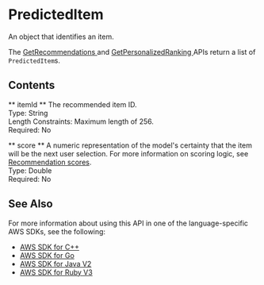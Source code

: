 # PredictedItem<a name="API_RS_PredictedItem"></a>

An object that identifies an item\.

The [ GetRecommendations ](API_RS_GetRecommendations.md) and [ GetPersonalizedRanking ](API_RS_GetPersonalizedRanking.md) APIs return a list of `PredictedItem`s\.

## Contents<a name="API_RS_PredictedItem_Contents"></a>

 ** itemId **   <a name="personalize-Type-RS_PredictedItem-itemId"></a>
The recommended item ID\.  
Type: String  
Length Constraints: Maximum length of 256\.  
Required: No

 ** score **   <a name="personalize-Type-RS_PredictedItem-score"></a>
A numeric representation of the model's certainty that the item will be the next user selection\. For more information on scoring logic, see [Recommendation scores](getting-recommendations.md#how-scores-work)\.  
Type: Double  
Required: No

## See Also<a name="API_RS_PredictedItem_SeeAlso"></a>

For more information about using this API in one of the language\-specific AWS SDKs, see the following:
+  [ AWS SDK for C\+\+](https://docs.aws.amazon.com/goto/SdkForCpp/personalize-runtime-2018-05-22/PredictedItem) 
+  [ AWS SDK for Go](https://docs.aws.amazon.com/goto/SdkForGoV1/personalize-runtime-2018-05-22/PredictedItem) 
+  [ AWS SDK for Java V2](https://docs.aws.amazon.com/goto/SdkForJavaV2/personalize-runtime-2018-05-22/PredictedItem) 
+  [ AWS SDK for Ruby V3](https://docs.aws.amazon.com/goto/SdkForRubyV3/personalize-runtime-2018-05-22/PredictedItem) 